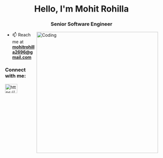 <h1 align="center">Hello, I'm Mohit Rohilla</h1>
<h3 align="center">Senior Software Engineer</h3>
<img align="right" alt="Coding" width="400" src="https://cdn.filestackcontent.com/efbSR18hT5uRKuo0zoMA">

- 📫 Reach me at **mohitrohilla2696@gmail.com**

<h3 align="left">Connect with me:</h3>
<p align="left">
<a href="https://www.linkedin.com/in/mohitrohilla2696" target="blank"><img align="center" src="https://raw.githubusercontent.com/rahuldkjain/github-profile-readme-generator/master/src/images/icons/Social/linked-in-alt.svg" alt="https://www.linkedin.com/in/mohitrohilla2696" height="30" width="40" /></a>
</p>
